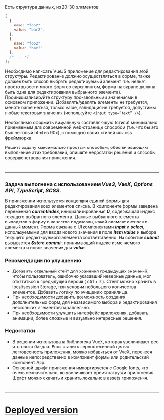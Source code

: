 Есть структура данных, из 20-30 элементов

```js
[
  {
    name: "foo2",
    value: "bar2",
  },
  {
    name: "foo2",
    value: "bar2",
  },
  /* ... */
];
```

Необходимо написать VueJS приложение для редактирования этой структуры. Редактирование должно осуществляться в форме, также должен быть способ выбрать редактируемый элемент (т.е. нельзя просто вывести много форм со скроллингом, форма на экране должна быть одна для редактирования выбранного элемента). Проинициализируйте структуру произвольными значениями в основном приложении. Добавлять/удалять элементы не требуется, менять name нельзя, только value, валидация не требуется, допустимы любые текстовые значения (используйте `<input type=”text” />`).

Необходимо оформить визуальную составляющую (стили) минимально приемлемым для современной web-страницы способом (т.е. что бы это был не голый html из 90х), с помощью своих стилей или css фреймворка.

Решите задачу максимально простым способом, обеспечивающим выполнение этих требований, опишите недостатки решения и способы совершенствования приложения.

# <hr>

### Задача выполнена с использованием <i>Vue3</i>, <i>VueX</i>, <i>Options API</i>, <i>TypeScript</i>, <i>SCSS</i>.

В приложении используется концепция единой формы для редактирования всех элементов списка. В компоненте формы заведена переменная <strong><i>currentIndex</i></strong>, инициализированная <strong><i>0</i></strong>, содержащая индекс текущего выбранного элемента. Данные выбранного элемента выводятся в форму в качестве подсказки, какой элемент активен в данный момент. Форма связана с UI компонентами <strong><i>input</i></strong> и <strong><i>select</i></strong>, используемыми для ввода нового значения в поле <strong><i>item.value</i></strong> и выбора текущего редактируемого элемента соответственно.
На событие <strong><i>submit</i></strong> вызывается <strong><i>$store.commit</i></strong>, принимающий индекс изменяемого элемента и новое значение для <strong><i>value</i></strong>.

### Рекомендации по улучшению:

- Добавить отдельный стейт для хранения предыдущих значений, чтобы пользователь, ошибочно указавший неверные данные, мог откатиться к предыдущей версии ( ctrl + z ). Стейт можно хранить в local/session Storage, при условии небольшого количества элементов. Добавить логику по очищению хранилища.
- При необходимости добавить возможность создания дополнительных форм, для независимого выбора и редактирования нескольких элементов параллельно.
- При необходимости улучшить интерфейс приложения, добавить анимации, более сложные и визуально интересные решения.

### Недостатки

- В решении использована библиотека VueX, которая увеличивает вес итогового бандла. Если ставить первостепенной целью легковесность приложения, можно избавиться от VueX, перенеся данные непосредственно в компонент формы или родительский компонент App.
- Основной шрифт приложения импортируется с Google fonts, что очень незначительно, но увеличивает время загрузки приложения. Шрифт можно скачать и хранить локально в assets приложения.

# <hr>

# [Deployed version](https://editing-form.onrender.com)

